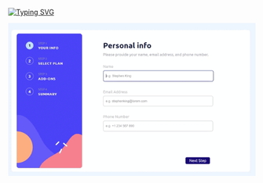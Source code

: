 [![Typing SVG](https://readme-typing-svg.herokuapp.com?font=Fira+Code&weight=500&pause=1000&width=435&lines=Job+listings+with+filtering)](https://git.io/typing-svg)

[![image](https://github.com/Vladimir0657305/multi-step-form/blob/main/multi-step-form-main.gif)](https://github.com/Vladimir0657305/multi-step-form)
